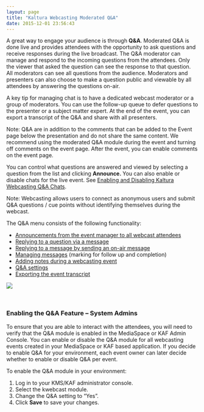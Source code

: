 ```yaml
---
layout: page
title: "Kaltura Webcasting Moderated Q&A"
date: 2015-12-01 23:56:43
---
```


<p>
    A great way to engage your audience is through <strong>Q&A</strong>. Moderated Q&A is done live and provides attendees with the opportunity to ask questions and receive responses during the live broadcast. The Q&A moderator can manage and respond to the incoming questions from the attendees. Only the viewer that asked the question can see the response to that question. All moderators can see all questions from the audience. Moderators and presenters can also choose to make a question public and viewable by all attendees by answering the questions on-air.
  </p>
  
  <p>
    A key tip for managing chat is to have a dedicated webcast moderator or a group of moderators. You can use the follow-up queue to defer questions to the presenter or a subject matter expert. At the end of the event, you can export a transcript of the Q&A and share with all presenters. 
  </p>
  
  <p class="mce-note-graphic">
    Note: Q&A are in addition to the comments that can be added to the Event page below the presentation and do not share the same content. We recommend using the moderated Q&A module during the event and turning off comments on the event page. After the event, you can enable comments on the event page.
  </p>
  
  <p>
    You can control what questions are answered and viewed by selecting a question from the list and clicking <strong>Announce. </strong>You can also enable or disable chats for the live event. See <a href="http://knowledge.kaltura.com/node/1561" target="_blank">Enabling and Disabling Kaltura Webcasting Q&A Chats</a>.  
  </p>
  
  <p class="mce-note-graphic">
    Note: <span>Webcasting allows users to connect as anonymous users and submit Q&A questions / cue points without identifying themselves during the webcast.</span>
  </p>
  
  <p>
    The Q&A menu consists of the following functionality:
  </p>
  
  <ul>
    <li>
      <a href="http://knowledge.kaltura.com/node/1641" target="_blank">Announcements from the event manager to all webcast attendees</a>
    </li>
    <li>
      <a href="http://knowledge.kaltura.com/node/1620" target="_blank">Replying to a question via a message</a>
    </li>
    <li>
      <a href="http://knowledge.kaltura.com/node/1621" target="_blank">Replying to a message by sending an on-air message</a>
    </li>
    <li>
      <a href="http://knowledge.kaltura.com/node/1638" target="_blank">Managing messages</a> (marking for follow up and completion)
    </li>
    <li>
      <a href="http://knowledge.kaltura.com/node/1564/" target="_blank">Adding notes during a webcasting event</a> 
    </li>
    <li>
      <a href="http://knowledge.kaltura.com/node/1640" target="_blank"></a><a href="http://knowledge.kaltura.com/node/1640" target="_blank">Q&A settings</a>
    </li>
    <li>
      <a href="http://knowledge.kaltura.com/node/1622" target="_blank">Exporting the event transcript</a>
    </li>
  </ul>
  
  <p>
    <img src="{{site.url}}/assets/3460">
  </p>
  
  <p>
     
  </p>
  
  <h3>
    Enabling the Q&A Feature – System Admins
  </h3>
  
  <p>
    To ensure that you are able to interact with the attendees, you will need to verify that the Q&A module is enabled in the MediaSpace or KAF Admin Console. You can enable or disable the Q&A module for all webcasting events created in your MediaSpace or KAF based application. If you decide to enable Q&A for your environment, each event owner can later decide whether to enable or disable Q&A per event.
  </p>
  
  <p class="Procedure mce-procedure">
    To enable the Q&A module in your environment:
  </p>
  
  <ol>
    <li>
      Log in to your KMS/KAF administrator console.
    </li>
    <li>
      Select the kwebcast module.
    </li>
    <li>
      Change the Q&A setting to “Yes”.
    </li>
    <li>
      Click <strong>Save</strong> to save your changes.
    </li>
  </ol>